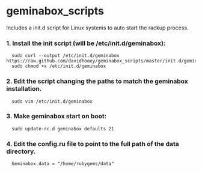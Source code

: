 geminabox_scripts
=================

Includes a init.d script for Linux systems to auto start the rackup process.

### 1. Install the init script (will be /etc/init.d/geminabox):
```
  sudo curl --output /etc/init.d/geminabox https://raw.github.com/davidhooey/geminabox_scripts/master/init.d/geminabox
  sudo chmod +x /etc/init.d/geminabox
```

### 2. Edit the script changing the paths to match the geminabox installation.
```
  sudo vim /etc/init.d/geminabox
```

### 3. Make geminabox start on boot:
```
  sudo update-rc.d geminabox defaults 21
```

### 4. Edit the config.ru file to point to the full path of the data directory.
```
  Geminabox.data = "/home/rubygems/data"
```
